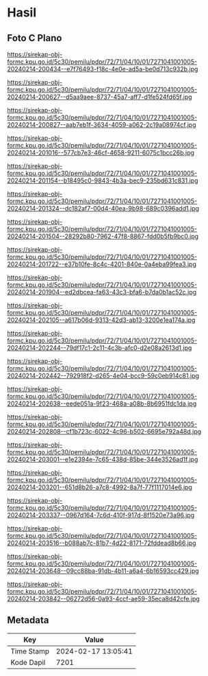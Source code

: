 # Hasil

## Foto C Plano

https://sirekap-obj-formc.kpu.go.id/5c30/pemilu/pdpr/72/71/04/10/01/7271041001005-20240214-200434--e7f76493-f18c-4e0e-ad5a-be0d713c932b.jpg

https://sirekap-obj-formc.kpu.go.id/5c30/pemilu/pdpr/72/71/04/10/01/7271041001005-20240214-200627--d5aa9aee-8737-45a7-aff7-d1fe524fd65f.jpg

https://sirekap-obj-formc.kpu.go.id/5c30/pemilu/pdpr/72/71/04/10/01/7271041001005-20240214-200827--aab7eb1f-3634-4059-a062-2c19a08974cf.jpg

https://sirekap-obj-formc.kpu.go.id/5c30/pemilu/pdpr/72/71/04/10/01/7271041001005-20240214-201016--577cb7e3-46cf-4658-9211-6075c1bcc26b.jpg

https://sirekap-obj-formc.kpu.go.id/5c30/pemilu/pdpr/72/71/04/10/01/7271041001005-20240214-201154--b18495c0-9843-4b3a-bec9-235bd631c831.jpg

https://sirekap-obj-formc.kpu.go.id/5c30/pemilu/pdpr/72/71/04/10/01/7271041001005-20240214-201324--dc182af7-00d4-40ea-9b98-689c0396add1.jpg

https://sirekap-obj-formc.kpu.go.id/5c30/pemilu/pdpr/72/71/04/10/01/7271041001005-20240214-201504--28292b80-7962-47f8-8867-fdd0b5fb9bc0.jpg

https://sirekap-obj-formc.kpu.go.id/5c30/pemilu/pdpr/72/71/04/10/01/7271041001005-20240214-201722--e37b10fe-8c4c-4201-840e-0a4eba99fea3.jpg

https://sirekap-obj-formc.kpu.go.id/5c30/pemilu/pdpr/72/71/04/10/01/7271041001005-20240214-201904--ed2dbcea-fa63-43c3-bfa6-b7da0b1ac52c.jpg

https://sirekap-obj-formc.kpu.go.id/5c30/pemilu/pdpr/72/71/04/10/01/7271041001005-20240214-202105--a617b06d-9313-42d3-ab13-3200e1ea174a.jpg

https://sirekap-obj-formc.kpu.go.id/5c30/pemilu/pdpr/72/71/04/10/01/7271041001005-20240214-202244--79df17c1-2c11-4c3b-afc0-d2e08a2613d1.jpg

https://sirekap-obj-formc.kpu.go.id/5c30/pemilu/pdpr/72/71/04/10/01/7271041001005-20240214-202442--792918f2-d265-4e04-bcc9-59c0eb914c81.jpg

https://sirekap-obj-formc.kpu.go.id/5c30/pemilu/pdpr/72/71/04/10/01/7271041001005-20240214-202638--eede051a-9f23-468a-a08b-8b6951fdc1da.jpg

https://sirekap-obj-formc.kpu.go.id/5c30/pemilu/pdpr/72/71/04/10/01/7271041001005-20240214-202808--cf1b723c-6022-4c96-b502-6695e792a48d.jpg

https://sirekap-obj-formc.kpu.go.id/5c30/pemilu/pdpr/72/71/04/10/01/7271041001005-20240214-203001--e1e2394e-7c65-438d-85be-344e3526ad1f.jpg

https://sirekap-obj-formc.kpu.go.id/5c30/pemilu/pdpr/72/71/04/10/01/7271041001005-20240214-203201--651d8b26-a7c8-4992-8a7f-77f1117014e6.jpg

https://sirekap-obj-formc.kpu.go.id/5c30/pemilu/pdpr/72/71/04/10/01/7271041001005-20240214-203337--0967d164-7c6d-410f-917d-8f1520e73a96.jpg

https://sirekap-obj-formc.kpu.go.id/5c30/pemilu/pdpr/72/71/04/10/01/7271041001005-20240214-203516--b088ab7c-81b7-4d22-8171-72fddead8b66.jpg

https://sirekap-obj-formc.kpu.go.id/5c30/pemilu/pdpr/72/71/04/10/01/7271041001005-20240214-203648--09cc88ba-91db-4b11-a6a4-6b16593cc429.jpg

https://sirekap-obj-formc.kpu.go.id/5c30/pemilu/pdpr/72/71/04/10/01/7271041001005-20240214-203842--06272d56-0a93-4ccf-ae59-35eca8d42cfe.jpg


## Metadata

| Key        | Value               |
| ---------- | ------------------- |
| Time Stamp | 2024-02-17 13:05:41 |
| Kode Dapil | 7201                |



